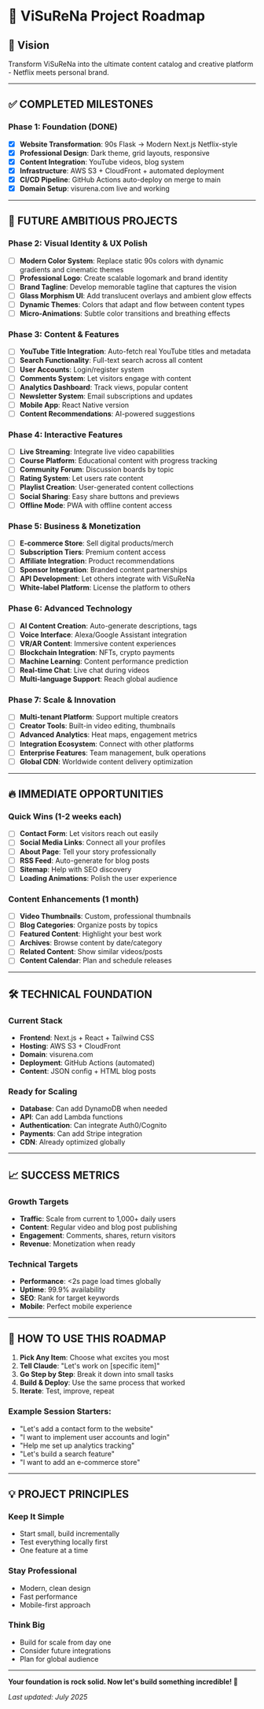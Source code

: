 # 🚀 ViSuReNa Project Roadmap

## 🎯 Vision
Transform ViSuReNa into the ultimate content catalog and creative platform - Netflix meets personal brand.

---

## ✅ COMPLETED MILESTONES

### Phase 1: Foundation (DONE) 
- [x] **Website Transformation**: 90s Flask → Modern Next.js Netflix-style
- [x] **Professional Design**: Dark theme, grid layouts, responsive
- [x] **Content Integration**: YouTube videos, blog system
- [x] **Infrastructure**: AWS S3 + CloudFront + automated deployment
- [x] **CI/CD Pipeline**: GitHub Actions auto-deploy on merge to main
- [x] **Domain Setup**: visurena.com live and working

---

## 🎯 FUTURE AMBITIOUS PROJECTS

### Phase 2: Visual Identity & UX Polish
- [ ] **Modern Color System**: Replace static 90s colors with dynamic gradients and cinematic themes
- [ ] **Professional Logo**: Create scalable logomark and brand identity
- [ ] **Brand Tagline**: Develop memorable tagline that captures the vision
- [ ] **Glass Morphism UI**: Add translucent overlays and ambient glow effects
- [ ] **Dynamic Themes**: Colors that adapt and flow between content types
- [ ] **Micro-Animations**: Subtle color transitions and breathing effects

### Phase 3: Content & Features
- [ ] **YouTube Title Integration**: Auto-fetch real YouTube titles and metadata
- [ ] **Search Functionality**: Full-text search across all content
- [ ] **User Accounts**: Login/register system
- [ ] **Comments System**: Let visitors engage with content
- [ ] **Analytics Dashboard**: Track views, popular content
- [ ] **Newsletter System**: Email subscriptions and updates
- [ ] **Mobile App**: React Native version
- [ ] **Content Recommendations**: AI-powered suggestions

### Phase 4: Interactive Features
- [ ] **Live Streaming**: Integrate live video capabilities
- [ ] **Course Platform**: Educational content with progress tracking
- [ ] **Community Forum**: Discussion boards by topic
- [ ] **Rating System**: Let users rate content
- [ ] **Playlist Creation**: User-generated content collections
- [ ] **Social Sharing**: Easy share buttons and previews
- [ ] **Offline Mode**: PWA with offline content access

### Phase 5: Business & Monetization
- [ ] **E-commerce Store**: Sell digital products/merch
- [ ] **Subscription Tiers**: Premium content access
- [ ] **Affiliate Integration**: Product recommendations
- [ ] **Sponsor Integration**: Branded content partnerships
- [ ] **API Development**: Let others integrate with ViSuReNa
- [ ] **White-label Platform**: License the platform to others

### Phase 6: Advanced Technology
- [ ] **AI Content Creation**: Auto-generate descriptions, tags
- [ ] **Voice Interface**: Alexa/Google Assistant integration
- [ ] **VR/AR Content**: Immersive content experiences
- [ ] **Blockchain Integration**: NFTs, crypto payments
- [ ] **Machine Learning**: Content performance prediction
- [ ] **Real-time Chat**: Live chat during videos
- [ ] **Multi-language Support**: Reach global audience

### Phase 7: Scale & Innovation
- [ ] **Multi-tenant Platform**: Support multiple creators
- [ ] **Creator Tools**: Built-in video editing, thumbnails
- [ ] **Advanced Analytics**: Heat maps, engagement metrics
- [ ] **Integration Ecosystem**: Connect with other platforms
- [ ] **Enterprise Features**: Team management, bulk operations
- [ ] **Global CDN**: Worldwide content delivery optimization

---

## 🔥 IMMEDIATE OPPORTUNITIES

### Quick Wins (1-2 weeks each)
- [ ] **Contact Form**: Let visitors reach out easily
- [ ] **Social Media Links**: Connect all your profiles  
- [ ] **About Page**: Tell your story professionally
- [ ] **RSS Feed**: Auto-generate for blog posts
- [ ] **Sitemap**: Help with SEO discovery
- [ ] **Loading Animations**: Polish the user experience

### Content Enhancements (1 month)
- [ ] **Video Thumbnails**: Custom, professional thumbnails
- [ ] **Blog Categories**: Organize posts by topics
- [ ] **Featured Content**: Highlight your best work
- [ ] **Archives**: Browse content by date/category
- [ ] **Related Content**: Show similar videos/posts
- [ ] **Content Calendar**: Plan and schedule releases

---

## 🛠️ TECHNICAL FOUNDATION

### Current Stack
- **Frontend**: Next.js + React + Tailwind CSS
- **Hosting**: AWS S3 + CloudFront 
- **Domain**: visurena.com
- **Deployment**: GitHub Actions (automated)
- **Content**: JSON config + HTML blog posts

### Ready for Scaling
- **Database**: Can add DynamoDB when needed
- **API**: Can add Lambda functions
- **Authentication**: Can integrate Auth0/Cognito
- **Payments**: Can add Stripe integration
- **CDN**: Already optimized globally

---

## 📈 SUCCESS METRICS

### Growth Targets
- **Traffic**: Scale from current to 1,000+ daily users
- **Content**: Regular video and blog post publishing
- **Engagement**: Comments, shares, return visitors
- **Revenue**: Monetization when ready

### Technical Targets  
- **Performance**: <2s page load times globally
- **Uptime**: 99.9% availability
- **SEO**: Rank for target keywords
- **Mobile**: Perfect mobile experience

---

## 🎯 HOW TO USE THIS ROADMAP

1. **Pick Any Item**: Choose what excites you most
2. **Tell Claude**: "Let's work on [specific item]"
3. **Go Step by Step**: Break it down into small tasks
4. **Build & Deploy**: Use the same process that worked
5. **Iterate**: Test, improve, repeat

### Example Session Starters:
- "Let's add a contact form to the website"
- "I want to implement user accounts and login"
- "Help me set up analytics tracking"
- "Let's build a search feature"
- "I want to add an e-commerce store"

---

## 💡 PROJECT PRINCIPLES

### Keep It Simple
- Start small, build incrementally  
- Test everything locally first
- One feature at a time

### Stay Professional
- Modern, clean design
- Fast performance
- Mobile-first approach

### Think Big
- Build for scale from day one
- Consider future integrations
- Plan for global audience

---

**Your foundation is rock solid. Now let's build something incredible! 🚀**

*Last updated: July 2025*
